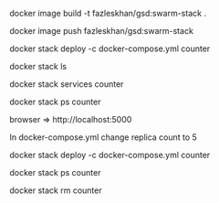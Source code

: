 docker image build -t fazleskhan/gsd:swarm-stack .

docker image push fazleskhan/gsd:swarm-stack

docker stack deploy -c docker-compose.yml counter

docker stack ls

docker stack services counter

docker stack ps counter

browser => http://localhost:5000

In docker-compose.yml change replica count to 5

docker stack deploy -c docker-compose.yml counter

docker stack ps counter

docker stack rm counter